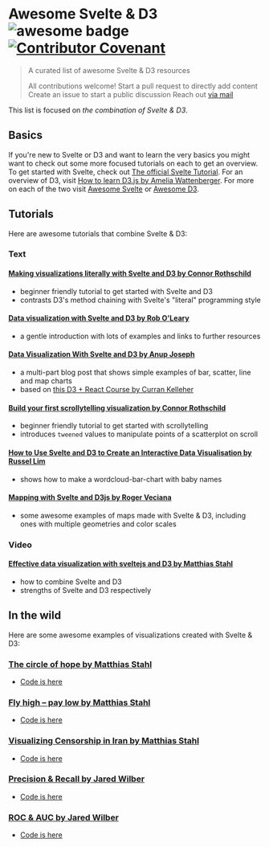 # Awesome Svelte & D3 ![awesome badge](https://badgen.net/badge/icon/awesome?icon=awesome&label) [![Contributor Covenant](https://img.shields.io/badge/Contributor%20Covenant-2.1-4baaaa.svg)](code_of_conduct.md) 
> A curated list of awesome Svelte & D3 resources
>
> All contributions welcome!
> Start a pull request to directly add content
> Create an issue to start a public discussion
> Reach out [via mail](mailto:seblammers@posteo.org) 

This list is focused on *the combination of Svelte & D3*.

## Basics
If you're new to Svelte or D3 and want to learn the very basics you might want to check out some more focused tutorials on each to get an overview.
To get started with Svelte, check out [The official Svelte Tutorial](https://svelte.dev/tutorial). 
For an overview of D3, visit [How to learn D3.js by Amelia Wattenberger](https://wattenberger.com/blog/d3).
For more on each of the two visit [Awesome Svelte](https://github.com/TheComputerM/awesome-svelte) or [Awesome D3](https://github.com/wbkd/awesome-d3).

## Tutorials
Here are awesome tutorials that combine Svelte & D3:
### Text
#### [Making visualizations literally with Svelte and D3 by Connor Rothschild](https://www.connorrothschild.com/post/svelte-and-d3)
- beginner friendly tutorial to get started with Svelte and D3
- contrasts D3's method chaining with Svelte's "literal" programming style

#### [Data visualization with Svelte and D3 by Rob O'Leary](https://blog.logrocket.com/data-visualization-svelte-d3)
- a gentle introduction with lots of examples and links to further resources

#### [Data Visualization With Svelte and D3 by Anup Joseph](https://dev.to/learners/series-intro-data-visualization-with-svelte-and-d3-4c07)
- a multi-part blog post that shows simple examples of bar, scatter, line and map charts
- based on [this D3 + React Course by Curran Kelleher](https://www.youtube.com/watch?v=2LhoCfjm8R4)

#### [Build your first scrollytelling visualization by Connor Rothschild](https://www.connorrothschild.com/post/svelte-scrollytelling)
- beginner friendly tutorial to get started with scrollytelling
- introduces `tweened` values to manipulate points of a scatterplot on scroll

#### [How to Use Svelte and D3 to Create an Interactive Data Visualisation by Russel Lim](https://javascript.plainenglish.io/how-to-use-svelte-and-d3-to-create-an-interactive-data-visualisation-d52e848fd995)
- shows how to make a wordcloud-bar-chart with baby names

#### [Mapping with Svelte and D3js by Roger Veciana](https://geoexamples.com/other/2019/12/08/mapping-svelte.html/)
- some awesome examples of maps made with Svelte & D3, including ones with multiple geometries and color scales


### Video
#### [Effective data visualization with sveltejs and D3 by Matthias Stahl](https://youtu.be/GYXuOvX_fns?t=408)
- how to combine Svelte and D3
- strengths of Svelte and D3 respectively

## In the wild
Here are some awesome examples of visualizations created with Svelte & D3:

### [The circle of hope by Matthias Stahl](https://higsch.github.io/childhood-mortality)
- [Code is here](https://github.com/higsch/childhood-mortality)

### [Fly high – pay low by Matthias Stahl](https://higsch.github.io/flyhigh/)
- [Code is here](https://github.com/higsch/flyhigh)

### [Visualizing Censorship in Iran by Matthias Stahl](https://visualization.journalismisnotacrime.com/)
- [Code is here](https://github.com/higsch/censorship-in-iran)

### [Precision & Recall by Jared Wilber](https://mlu-explain.github.io/precision-recall/)
- [Code is here](https://github.com/aws-samples/aws-mlu-explain/tree/main/code/precision-recall)

### [ROC & AUC by Jared Wilber](https://mlu-explain.github.io/roc-auc/)
- [Code is here](https://github.com/aws-samples/aws-mlu-explain/tree/main/code/roc-auc)
